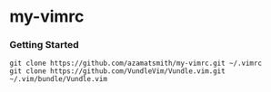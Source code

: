 # my-vimrc

### Getting Started

    git clone https://github.com/azamatsmith/my-vimrc.git ~/.vimrc
    git clone https://github.com/VundleVim/Vundle.vim.git ~/.vim/bundle/Vundle.vim

